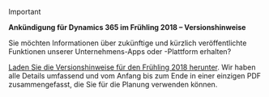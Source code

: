 > [!IMPORTANT]
> **Ankündigung für Dynamics 365 im Frühling 2018 – Versionshinweise**
>
> Sie möchten Informationen über zukünftige und kürzlich veröffentlichte Funktionen unserer Unternehmens-Apps oder -Plattform erhalten? 
> 
> [Laden Sie die Versionshinweise für den Frühling 2018 herunter](https://go.microsoft.com/fwlink/?linkid=870424). Wir haben alle Details umfassend und vom Anfang bis zum Ende in einer einzigen PDF zusammengefasst, die Sie für die Planung verwenden können. 
